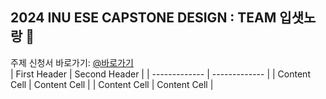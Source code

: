 ## 2024 INU ESE CAPSTONE DESIGN : TEAM 입샛노랑 👋
주제 신청서 바로가기: [@바로가기](https://github.com/inu-ese-capstone-design-team-YSN/inu-ese-capstone-design-team-YSN.github.io/blob/master/_posts/%EB%8B%A4%EC%83%89%EC%83%81%20%EC%9B%90%EB%8B%A8%EC%9D%98%20%EC%83%89%EC%83%81%20%EC%9C%A0%EC%82%AC%EB%8F%84%20%EA%B2%80%EC%B6%9C%20%EC%8B%9C%EC%8A%A4%ED%85%9C.pdf)  
| First Header  | Second Header |
| ------------- | ------------- |
| Content Cell  | Content Cell  |
| Content Cell  | Content Cell  |
